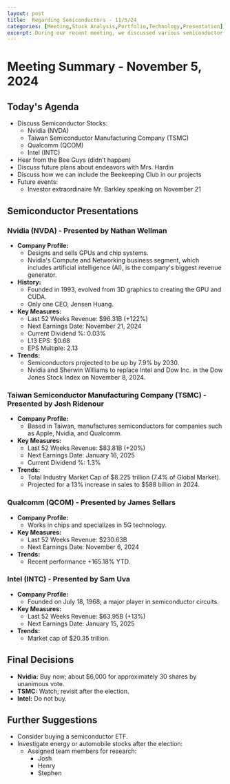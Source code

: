 ```yaml
---
layout: post
title:  Regarding Semiconductors - 11/5/24
categories: [Meeting,Stock Analysis,Portfolio,Technology,Presentation]
excerpt: During our recent meeting, we discussed various semiconductor stocks, including Nvidia (NVDA), Taiwan Semiconductor Manufacturing Company (TSMC), Qualcomm (QCOM), and Intel (INTC).
---
```


# Meeting Summary - November 5, 2024

## Today's Agenda
- Discuss Semiconductor Stocks:
  - Nvidia (NVDA)
  - Taiwan Semiconductor Manufacturing Company (TSMC)
  - Qualcomm (QCOM)
  - Intel (INTC)
- Hear from the Bee Guys (didn’t happen)
- Discuss future plans about endeavors with Mrs. Hardin
- Discuss how we can include the Beekeeping Club in our projects
- Future events:
  - Investor extraordinaire Mr. Barkley speaking on November 21

## Semiconductor Presentations

### Nvidia (NVDA) - Presented by Nathan Wellman
- **Company Profile:**
  - Designs and sells GPUs and chip systems.
  - Nvidia's Compute and Networking business segment, which includes artificial intelligence (AI), is the company's biggest revenue generator.
- **History:**
  - Founded in 1993, evolved from 3D graphics to creating the GPU and CUDA.
  - Only one CEO, Jensen Huang.
- **Key Measures:**
  - Last 52 Weeks Revenue: $96.31B (+122%)
  - Next Earnings Date: November 21, 2024
  - Current Dividend %: 0.03%
  - L13 EPS: $0.68
  - EPS Multiple: 2.13
- **Trends:**
  - Semiconductors projected to be up by 7.9% by 2030.
  - Nvidia and Sherwin Williams to replace Intel and Dow Inc. in the Dow Jones Stock Index on November 8, 2024.

### Taiwan Semiconductor Manufacturing Company (TSMC) - Presented by Josh Ridenour
- **Company Profile:**
  - Based in Taiwan, manufactures semiconductors for companies such as Apple, Nvidia, and Qualcomm.
- **Key Measures:**
  - Last 52 Weeks Revenue: $83.81B (+20%)
  - Next Earnings Date: January 16, 2025
  - Current Dividend %: 1.3%
- **Trends:**
  - Total Industry Market Cap of $8.225 trillion (7.4% of Global Market).
  - Projected for a 13% increase in sales to $588 billion in 2024.

### Qualcomm (QCOM) - Presented by James Sellars
- **Company Profile:**
  - Works in chips and specializes in 5G technology.
- **Key Measures:**
  - Last 52 Weeks Revenue: $230.63B
  - Next Earnings Date: November 6, 2024
- **Trends:**
  - Recent performance +165.18% YTD.
  
### Intel (INTC) - Presented by Sam Uva
- **Company Profile:**
  - Founded on July 18, 1968; a major player in semiconductor circuits.
- **Key Measures:**
  - Last 52 Weeks Revenue: $63.95B (+13%)
  - Next Earnings Date: January 15, 2025
- **Trends:**
  - Market cap of $20.35 trillion.

## Final Decisions
- **Nvidia:** Buy now; about $6,000 for approximately 30 shares by unanimous vote.
- **TSMC:** Watch; revisit after the election.
- **Intel:** Do not buy.

## Further Suggestions
- Consider buying a semiconductor ETF.
- Investigate energy or automobile stocks after the election:
   - Assigned team members for research:
     - Josh
     - Henry
     - Stephen